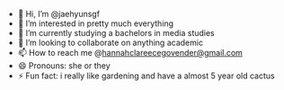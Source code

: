 - 👋 Hi, I’m @jaehyunsgf
- 👀 I’m interested in pretty much everything
- 🌱 I’m currently studying a bachelors in media studies
- 💞️ I’m looking to collaborate on anything academic
- 📫 How to reach me @hannahclareecegovender@gmail.com
- 😄 Pronouns: she or they
- ⚡ Fun fact: i really like gardening and have a almost 5 year old cactus

<!---
jaehyunsgf/jaehyunsgf is a ✨ special ✨ repository because its `README.md` (this file) appears on your GitHub profile.
You can click the Preview link to take a look at your changes.
--->
